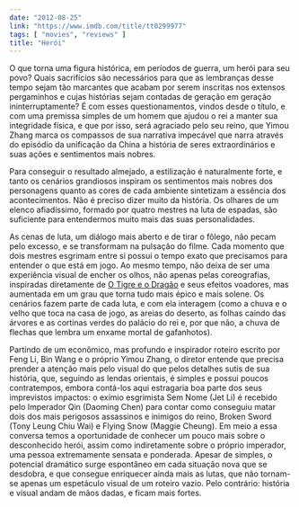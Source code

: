 ```yaml
---
date: "2012-08-25"
link: "https://www.imdb.com/title/tt0299977"
tags: [ "movies", "reviews" ]
title: "Herói"
---
```

O que torna uma figura histórica, em períodos de guerra, um herói para seu povo? Quais sacrifícios são necessários para que as lembranças desse tempo sejam tão marcantes que acabam por serem inscritas nos extensos pergaminhos e cujas histórias sejam contadas de geração em geração ininterruptamente? É com esses questionamentos, vindos desde o título, e com uma premissa simples de um homem que ajudou o rei a manter sua integridade física, e que por isso, será agraciado pelo seu reino, que Yimou Zhang marca os compassos de sua narrativa impecável que narra através do episódio da unificação da China a história de seres extraordinários e suas ações e sentimentos mais nobres.

Para conseguir o resultado almejado, a estilização é naturalmente forte, e tanto os cenários grandiosos inspiram os sentimentos mais nobres dos personagens quanto as cores de cada ambiente sintetizam a essência dos acontecimentos. Não é preciso dizer muito da história. Os olhares de um elenco afiadíssimo, formado por quatro mestres na luta de espadas, são suficiente para entendermos muito mais das suas personalidades.

As cenas de luta, um diálogo mais aberto e de tirar o fôlego, não pecam pelo excesso, e se transformam na pulsação do filme. Cada momento que dois mestres esgrimam entre si possui o tempo exato que precisamos para entender o que está em jogo. Ao mesmo tempo, não deixa de ser uma experiência visual de encher os olhos, não apenas pelas coreografias, inspiradas diretamente de [O Tigre e o Dragão] e seus efeitos voadores, mas aumentada em um grau que torna tudo mais épico e mais solene. Os cenários fazem parte de cada luta, e com ela interagem (como a chuva e o velho que toca na casa de jogo, as areias do deserto, as folhas caindo das árvores e as cortinas verdes do palácio do rei e, por que não, a chuva de flechas que lembra um enxame mortal de gafanhotos).

Partindo de um econômico, mas profundo e inspirador roteiro escrito por Feng Li, Bin Wang e o próprio Yimou Zhang, o diretor entende que precisa prender a atenção mais pelo visual do que pelos detalhes sutis de sua história, que, seguindo as lendas orientais, é simples e possui poucos contratempos, embora contá-los aqui estragaria boa parte dos seus imprevistos impactos: o exímio esgrimista Sem Nome (Jet Li) é recebido pelo Imperador Qin (Daoming Chen) para contar como conseguiu matar dois dos mais perigosos assassinos e inimigos do reino, Broken Sword (Tony Leung Chiu Wai) e Flying Snow (Maggie Cheung). Em meio a essa conversa temos a oportunidade de conhecer um pouco mais sobre o desconhecido herói, assim como indiretamente sobre o próprio imperador, uma pessoa extremamente sensata e ponderada. Apesar de simples, o potencial dramático surge espontâneo em cada situação nova que se desdobra, e que consegue enriquecer ainda mais as lutas, que não tornam-se apenas um espetáculo visual de um roteiro vazio. Pelo contrário: história e visual andam de mãos dadas, e ficam mais fortes.

[O Tigre e o Dragão]: /o-tigre-e-o-dragao
